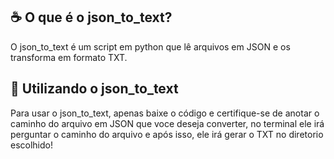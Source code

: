 ## ☕ O que é o json_to_text?

O json_to_text é um script em python que lê arquivos em JSON e os transforma em formato TXT.

## 🚀 Utilizando o json_to_text

Para usar o json_to_text, apenas baixe o código e certifique-se de anotar o caminho do arquivo em JSON que voce deseja converter, no terminal ele irá perguntar o caminho do arquivo e após isso, ele irá gerar o TXT no diretorio escolhido!